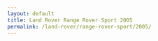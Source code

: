 ```yaml
---
layout: default
title: Land Rover Range Rover Sport 2005
permalink: /land-rover/range-rover-sport/2005/
---
```

